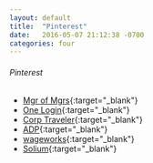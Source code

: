 ```yaml
---
layout: default
title:  "Pinterest"
date:   2016-05-07 21:12:38 -0700
categories: four
---
```

###### Pinterest
*   [Mgr of Mgrs](https://groups.google.com/a/pinterest.com/forum/#!forum/managers-of-managers){:target="_blank"}
*   [One Login](https://pinterest.onelogin.com/client/apps){:target="_blank"}
*   [Corp Traveler](https://portal.corporatetraveler.us/PINTEREST){:target="_blank"}
*   [ADP](https://ipay.adp.com/iPay/login.jsf){:target="_blank"}
*   [wageworks](https://participant.wageworks.com/){:target="_blank"}
*   [Solium](https://www.solium.com/login){:target="_blank"}



